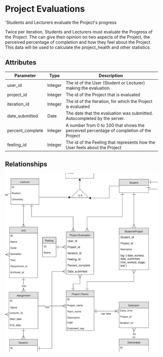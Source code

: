 # Project Evaluations

<p class="short-description">'Students and Lecturers evaluate the Project's progress</p>

Twice per iteration, Students and Lecturers must evaluate the Progress of the Project. The can give their opinion on two aspects of the Project, the perceived percentage of completion and how they feel about the Project. This data will be used to calculate the project_health and other statistics.

## Attributes

Parameter | Type | Description
--------- | ------- | -----------
user_id | Integer | The id of the User (Student or Lecturer) making the evaluation
project_id | Integer | The id of the Project that is evaluated
iteration_id | Integer | The id of the Iteration, for which the Project is evaluated
date_submitted | Date | The date that the evaluation was submitted. Autocompleted by the server.
percent_complete | Integer | A number from 0 to 100 that shows the perceived percentage of completion of the Project
feeling_id | Integer | The id of the Feeling that represents how the User feels about the Project

## Relationships

<img src="images/erd_project_evaluation.png" alt="Project Evaluation Relationships">
